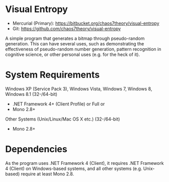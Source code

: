 Visual Entropy
==============

* Mercurial (Primary): https://bitbucket.org/chaos7theory/visual-entropy
* Git: https://github.com/chaos7theory/visual-entropy

A simple program that generates a bitmap through pseudo-random generation. This can have several uses, such as demonstrating the effectiveness of pseudo-random number generation, pattern recognition in cognitive science, or other personal uses (e.g. for the heck of it).

System Requirements
===================
Windows XP (Service Pack 3), Windows Vista, Windows 7, Windows 8, Windows 8.1 (32-/64-bit)

* .NET Framework 4+ (Client Profile) or Full or
* Mono 2.8+

Other Systems (Unix/Linux/Mac OS X etc.) (32-/64-bit)

* Mono 2.8+

Dependencies
============
As the program uses .NET Framework 4 (Client), it requires .NET Framework 4 (Client) on Windows-based systems,
and all other systems (e.g. Unix-based) require at least Mono 2.8.